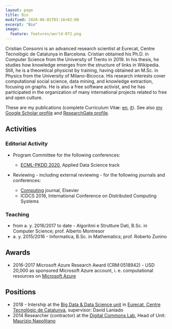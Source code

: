 ```yaml
---
layout: page
title: Bio
modified: 2020-06-01T03:16+02:00
excerpt: "Bio"
image:
  feature: features/world-072.png
---
```



Cristian Consonni is an advanced research scientist at Eurecat, Centre Tecnològic de Catalunya in
Barcelona. Cristian obtained his Ph.D. in Computer Science from the University of Trento in 2019.
In his thesis, he studies how knowledge emerges from the structure of links in Wikipedia. Still, he
is a theoretical physicist by training, having obtained an M.Sc. in Physics from the University of
Milano-Bicocca. His research interests cover computational social science, data mining, and
knowledge extraction, focusing on graphs. He is also a free software activist, and he has
participated in the organization of many international projects related to free and open culture.

These are my publications (complete Curriculum Vitæ: [en][encv], [it][itcv]).
See also [my Google Scholar profile][scholar] and [ResearchGate profile][researchgate].

## Activities

### Editorial Activity

* Program Committee for the following conferences:
  * [ECML-PKDD 2020][ecml2020], Applied Data Science track

* Reviewing - including external reviewing - for the following journals
  and conferences:
  * [Computing][COMP] journal, Elsevier
  * ICDCS 2016, International Conference on Distributed Computing Systems

### Teaching

* from a. y. 2016/2017 to date - Algoritmi e Strutture Dati, B.Sc. in Computer Science;
  prof. Alberto Montresor
* a. y. 2015/2016 - Informatica, B.Sc. in Mathematics;
  prof. Roberto Zunino

## Awards

* 2016-2017 Microsoft Azure Research Award (CRM:0518942) - USD 20,000 as
  sponsored Microsoft Azure account, i. e. computational resources on
  [Microsoft Azure][azure]

## Positions

* 2018 - Intership at the [Big Data & Data Science unit][bigdata] in
  [Eurecat, Centre Tecnològic de Catalunya][eurecat], supervisor: David Laniado
* 2014 Researcher (contractor) at the [Digital Commons Lab][dcl],
  Head of Unit: [Maurizio Napolitano][napo]

[encv]: ./files/CV_Consonni_public_en.pdf
[itcv]: ./files/CV_Consonni_public_it.pdf
[scholar]: https://scholar.google.it/citations?hl=en&view_op=list_works&gmla=AJsN-F64Lis8rmWDuTFqARwsNXIyvMT-IuYfRp6916E-B5LdonOCcvaB-d-gbo1rG9kz3_swYOXS2uK38q8Z1G2M8lBGUwpqplf-Qv2q0H1azSyBgxT3eDE&user=3ncgdOUAAAAJ
[researchgate]: https://www.researchgate.net/profile/Cristian_Consonni
[ecml2020]: https://ecmlpkdd2020.net/organisation/programcommittee/
[COMP]: https://www.springer.com/journal/607
[azure]: https://azure.microsoft.com/
[bigdata]: https://eurecat.org/en/field-of-knowledge/big-data-data-science/
[eurecat]: https://eurecat.org/
[dcl]: https://digitalcommonslab.fbk.eu/
[napo]: https://digitalcommonslab.fbk.eu/people/profile/napolita

